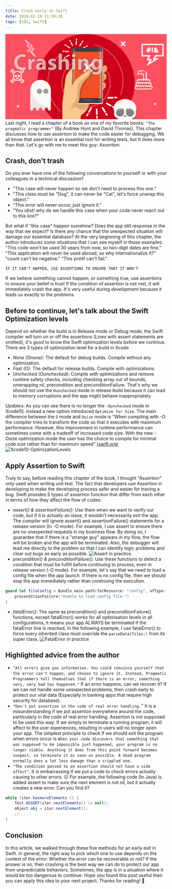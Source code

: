 ```yaml
---
title: Crash early in Swift
date: 2019-01-19 11:59:38
tags: [iOS, Swift]
---
```

![](/Post-Resources/Crashing/crashing.png "Crashing")
Last night, I read a chapter of a book as one of my favorite books: `"The pragmatic programmer"` (By Andrew Hunt and David Thomas). This chapter discusses how to use assertion to make the code easier for debugging. We all know that assertion is an essential tool for writing tests, but It does more than that. Let's go with me to meet this guy: *Assertion*.
<!-- more --> 
## Crash, don't trash
Do you ever have one of the following conversations to yourself or with your colleagues in a technical discussion?
- "This case will never happen so we don't need to process this one."
- "This class must be "Dog", it can never be "Cat", let's force unwrap this object."
- "This error will never occur, just ignore it."
- "You idiot! why do we handle this case when your code never reach out to this line?"

But what if "this case" happen somehow? Does the app still response in the way that we expect? Is there any chance that the unexpected situation will damage our essential database?
At the very beginning of this chapter, the author introduces some situations that I can see myself in those examples: "This code won't be used 30 years from now, so two-digit dates are fine." "This application will never be used abroad, so why internationalize it?" "count can't be negative." "This printf can't fail."

```
IF IT CAN'T HAPPEN, USE ASSERTIONS TO ENSURE THAT IT WON'T
```
If we believe something cannot happen, or something true, use assertions to ensure your belief is true! If the condition of assertion is not met, it will immediately crash the app. It's very useful during *development* because it leads us exactly to the problems.

## Before to continue, let's talk about the Swift Optimization levels
Depend on whether the build is in Release mode or Debug mode, the Swift compiler will turn on or off the assertions (Lines with assert statements are omitted), it's good to know the Swift optimization levels before we continue.
There are 3 types of optimization level for a build in Xcode
- *None (Onone)*: The default for debug builds. Compile without any optimization.
- *Fast (O)*: The default for release builds. Compile with optimizations.
- *Unchecked (Ounchecked)*: Compile with optimizations and remove runtime safety checks, including checking array out of bounds, unwrapping nil, precondition and preconditionFailure. That's why we should not use the `Ounchecked` mode in release build because it can lead to memory corruptions and the app might behave inappropriately.

*Updates*: As you can see there is no longer the `-Ounchecked` mode in Xcode10, instead a new option introduced `Optimize for Size`. The main difference between the `O` mode and `Osize` mode is "When compiling with -O the compiler tries to transform the code so that it executes with maximum performance. However, this improvement in runtime performance can sometimes come with a tradeoff of increased code size. With the new -Osize optimization mode the user has the choice to compile for minimal code size rather than for maximum speed" [(swift.org)](https://swift.org/blog/osize/)
![](/Post-Resources/Crashing/Xcode10-OptimizationLevels.png "Xcode10-OptimizationLevels")

## Apply Assertion to Swift
Truly to say, before reading this chapter of the book, I thought "Assertion" only used when writing unit test. The fact that developers use Assertion in developing to make the developing process safer and easier for tracing a bug.
Swift provides 5 types of assertion function that differ from each other in terms of how they affect the flow of codes:
- *assert() & assertionFailure()*: Use them when we want to verify our code, but if it is actually an issue, it wouldn’t necessarily exit the app. The compiler will ignore assert() and assertionFailure() statements for a release version (In -O mode). For example, I use assert to ensure there are no unexpected requests in my business flow. By doing so, I guarantee that if there is a "strange guy" appears in my flow, the flow will be broken and the app will be terminated. Also, the debugger will lead me directly to the problem so that I can identify logic problems and clear out bugs as early as possible.
![](/Post-Resources/Crashing/Assert.png "Assert in practice")
- *precondition() & preconditionFailure()*: Use these functions to detect a condition that must be fulfill before continuing to process, even in release version (-O mode). For example, let's say that we need to load a config file when the app launch. If there is no config file, then we should stop the app immediately rather than continuing the execution.
```swift
guard let fileConfig = Bundle.main.path(forResource: "config", ofType: "json") else {
    preconditionFailure("Unable to load config file.")
}
```
- *fatalError()*: The same as precondition() and preconditionFailure() functions, except fatalError() works for all optimisation levels in all configurations, it means your app ALWAYS be terminated if the fatalError line is reached. In the following example, I use fatalError() to force every inherited class must override the `parseData(files:)` from its super class.
![](/Post-Resources/Crashing/FatalError.png "FatalError in practice")

## Highlighted advice from the author
- `"All errors give you information. You could convince yourself that the error can't happen, and choose to ignore it. Instead, Pragmatic Programmers tell themselves that if there is an error, something very, very bad has happened."` If an error happens, can we recover it? If we can not handle some unexpected problems, then crash early to protect our vital data (Especially in banking apps that require high security for database).
- `"Don't put assertion in the code of real error handling.`" It is a misunderstanding if we put assertion everywhere around the code, particularly in the code of real error handling. Assertion is not supposed to be used this way. If we simply to terminate a running program, it will affect to the user experiences, resulting in users will no longer open your app. The simplest principle to check if we should exit the program when errors occur is `When your code discovers that something that was supposed to be impossible just happened, your program is no longer viable. Anything it does from this point forward becomes suspect, so terminate it as soon as possible. A dead program normally does a lot less damage than a crippled one.`
- `"The condition passed to an assertion should not have a side effect"`. It is embarrassing if we put a code to check errors actually causing to other errors. 😖 For example, the following code (In Java) is added assert to make sure the next element is not nil, but it actually creates a new error. Can you find it?
```java
while (iter.hasmoreElements () { 
    Test.ASSERT(iter.nextElements() != null); 
    object obj = iter.nextElement();
    // ....
}
```

## Conclusion
In this article, we walked through these five methods for an early exit in Swift. In general, the right way to pick which one to use depends on the context of the error: Whether the error can be recoverable or not? If the answer is no, then crashing is the best way we can do to protect our app from unpredictable behaviors. Sometimes, the app is in a situation where it would be too dangerous to continue.
Hope you found this post useful then you can apply this idea to your next project. 
Thanks for reading! 🚀